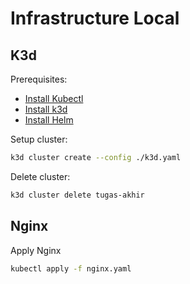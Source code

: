 # Infrastructure Local

## K3d

Prerequisites:

- [Install Kubectl](https://kubernetes.io/docs/tasks/tools/install-kubectl-linux/)
- [Install k3d](https://k3d.io/stable/#install-script)
- [Install Helm](https://helm.sh/docs/intro/install/)

Setup cluster:

```bash
k3d cluster create --config ./k3d.yaml
```

Delete cluster:

```bash
k3d cluster delete tugas-akhir
```

## Nginx

Apply Nginx

```bash
kubectl apply -f nginx.yaml
```

